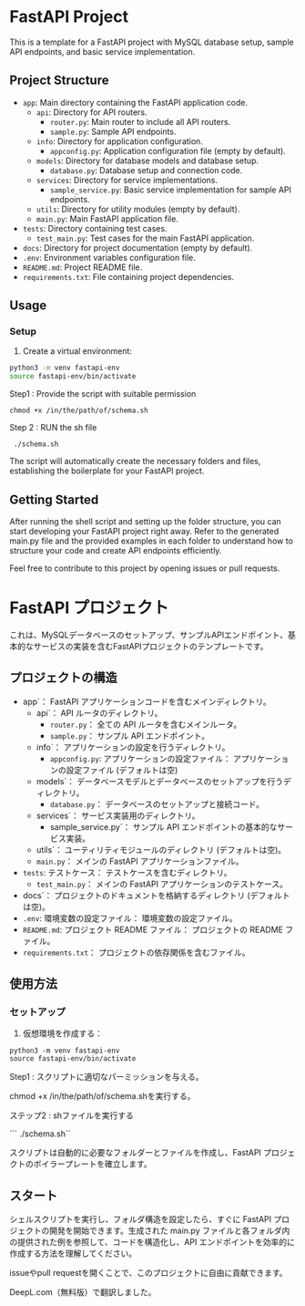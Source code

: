 # FastAPI Project

This is a template for a FastAPI project with MySQL database setup, sample API endpoints, and basic service implementation.

## Project Structure

- `app`: Main directory containing the FastAPI application code.
  - `api`: Directory for API routers.
    - `router.py`: Main router to include all API routers.
    - `sample.py`: Sample API endpoints.
  - `info`: Directory for application configuration.
    - `appconfig.py`: Application configuration file (empty by default).
  - `models`: Directory for database models and database setup.
    - `database.py`: Database setup and connection code.
  - `services`: Directory for service implementations.
    - `sample_service.py`: Basic service implementation for sample API endpoints.
  - `utils`: Directory for utility modules (empty by default).
  - `main.py`: Main FastAPI application file.
- `tests`: Directory containing test cases.
  - `test_main.py`: Test cases for the main FastAPI application.
- `docs`: Directory for project documentation (empty by default).
- `.env`: Environment variables configuration file.
- `README.md`: Project README file.
- `requirements.txt`: File containing project dependencies.

## Usage

### Setup

1. Create a virtual environment:

```bash
python3 -m venv fastapi-env
source fastapi-env/bin/activate
```

Step1 : Provide the script with suitable permission

``` chmod +x /in/the/path/of/schema.sh  ```

Step 2 : RUN the sh file 

``` ./schema.sh```

The script will automatically create the necessary folders and files, establishing the boilerplate for your FastAPI project.

## Getting Started
After running the shell script and setting up the folder structure, you can start developing your FastAPI project right away. Refer to the generated main.py file and the provided examples in each folder to understand how to structure your code and create API endpoints efficiently.

Feel free to contribute to this project by opening issues or pull requests.


# FastAPI プロジェクト

これは、MySQLデータベースのセットアップ、サンプルAPIエンドポイント、基本的なサービスの実装を含むFastAPIプロジェクトのテンプレートです。

## プロジェクトの構造

- app`： FastAPI アプリケーションコードを含むメインディレクトリ。
  - api`： API ルータのディレクトリ。
    - `router.py`： 全ての API ルータを含むメインルータ。
    - `sample.py`： サンプル API エンドポイント。
  - info`： アプリケーションの設定を行うディレクトリ。
    - `appconfig.py`: アプリケーションの設定ファイル： アプリケーションの設定ファイル (デフォルトは空)
  - models`： データベースモデルとデータベースのセットアップを行うディレクトリ。
    - `database.py`： データベースのセットアップと接続コード。
  - services`： サービス実装用のディレクトリ。
    - sample_service.py`： サンプル API エンドポイントの基本的なサービス実装。
  - utils`： ユーティリティモジュールのディレクトリ (デフォルトは空)。
  - `main.py`： メインの FastAPI アプリケーションファイル。
- `tests`: テストケース： テストケースを含むディレクトリ。
  - `test_main.py`： メインの FastAPI アプリケーションのテストケース。
- docs`： プロジェクトのドキュメントを格納するディレクトリ (デフォルトは空)。
- `.env`: 環境変数の設定ファイル： 環境変数の設定ファイル。
- `README.md`: プロジェクト README ファイル： プロジェクトの README ファイル。
- `requirements.txt`： プロジェクトの依存関係を含むファイル。

## 使用方法

### セットアップ

1. 仮想環境を作成する：

```
python3 -m venv fastapi-env
source fastapi-env/bin/activate
```

Step1 : スクリプトに適切なパーミッションを与える。

chmod +x /in/the/path/of/schema.shを実行する。

ステップ2 : shファイルを実行する 

``` ./schema.sh``

スクリプトは自動的に必要なフォルダーとファイルを作成し、FastAPI プロジェクトのボイラープレートを確立します。

## スタート
シェルスクリプトを実行し、フォルダ構造を設定したら、すぐに FastAPI プロジェクトの開発を開始できます。生成された main.py ファイルと各フォルダ内の提供された例を参照して、コードを構造化し、API エンドポイントを効率的に作成する方法を理解してください。

issueやpull requestを開くことで、このプロジェクトに自由に貢献できます。

DeepL.com（無料版）で翻訳しました。
